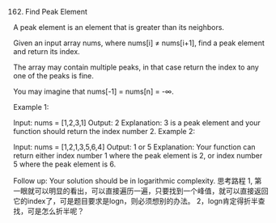 162. Find Peak Element

A peak element is an element that is greater than its neighbors.

Given an input array nums, where nums[i] ≠ nums[i+1], find a peak element and return its index.

The array may contain multiple peaks, in that case return the index to any one of the peaks is fine.

You may imagine that nums[-1] = nums[n] = -∞.

Example 1:

Input: nums = [1,2,3,1]
Output: 2
Explanation: 3 is a peak element and your function should return the index number 2.
Example 2:

Input: nums = [1,2,1,3,5,6,4]
Output: 1 or 5
Explanation: Your function can return either index number 1 where the peak element is 2,
             or index number 5 where the peak element is 6.

Follow up: Your solution should be in logarithmic complexity.
思考路程
1, 第一眼就可以明显的看出，可以直接遍历一遍，只要找到一个峰值，就可以直接返回它的index了，可是题目要求是logn，则必须想别的办法。
2，logn肯定得折半查找，可是怎么折半呢？





